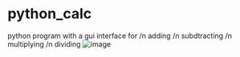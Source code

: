 # python_calc

python program with a gui interface for 
/n adding
/n subdtracting
/n multiplying
/n dividing
![image](https://github.com/kumarrishav4/python_calc/assets/94125350/627827c8-a846-453f-9c20-f97d3f8cee83)
